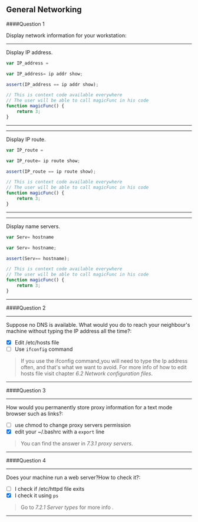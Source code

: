 ## General Networking

####Question 1

Display network information for your workstation:


---

Display IP address.

```js
var IP_address =
```

```js
var IP_address= ip addr show;
```

```js
assert(IP_address == ip addr show);
```

```js
// This is context code available everywhere
// The user will be able to call magicFunc in his code
function magicFunc() {
    return 3;
}
```

---


---

Display IP route.

```js
var IP_route =
```

```js
var IP_route= ip route show;
```

```js
assert(IP_route == ip route show);
```

```js
// This is context code available everywhere
// The user will be able to call magicFunc in his code
function magicFunc() {
    return 3;
}
```

---

---

Display name servers.

```js
var Serv= hostname
```

```js
var Serv= hostname;
```

```js
assert(Serv== hostname);
```

```js
// This is context code available everywhere
// The user will be able to call magicFunc in his code
function magicFunc() {
    return 3;
}
```

---


####Question 2



---

Suppose no DNS is available. What would you do to reach your neighbour's machine without typing the IP address all the time?:

- [x] Edit /etc/hosts file
- [ ] Use `ifconfig` command

> If you use the ifconfig command,you will need to type the Ip address often, and that's what we want to avoid. For more info of how to edit hosts file visit chapter *6.2 Network configuration files*.



---


####Question 3


---

How would you permanently store proxy information for a text mode browser such as links?:

- [ ] use chmod to change proxy servers permission
- [x] edit your ~/.bashrc with a `export` line

> You can find the answer in *7.3.1 proxy servers*.



---


####Question 4

---

Does your machine run a web server?How to check it?:

- [ ] I check if /etc/httpd file exits
- [x] I check it using `ps `

> Go to *7.2.1 Server types* for more info .



---

